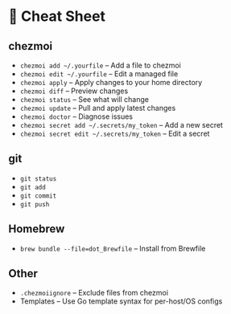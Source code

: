 # 📝 Cheat Sheet

## chezmoi

- `chezmoi add ~/.yourfile` – Add a file to chezmoi
- `chezmoi edit ~/.yourfile` – Edit a managed file
- `chezmoi apply` – Apply changes to your home directory
- `chezmoi diff` – Preview changes
- `chezmoi status` – See what will change
- `chezmoi update` – Pull and apply latest changes
- `chezmoi doctor` – Diagnose issues
- `chezmoi secret add ~/.secrets/my_token` – Add a new secret
- `chezmoi secret edit ~/.secrets/my_token` – Edit a secret

## git

- `git status`
- `git add`
- `git commit`
- `git push`

## Homebrew

- `brew bundle --file=dot_Brewfile` – Install from Brewfile

## Other

- `.chezmoiignore` – Exclude files from chezmoi
- Templates – Use Go template syntax for per-host/OS configs
